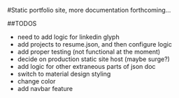 #Static portfolio site, more documentation forthcoming...

##TODOS
* need to add logic for linkedin glyph
* add projects to resume.json, and then configure logic
* add proper testing (not functional at the moment)
* decide on production static site host (maybe surge?)
* add logic for other extraneous parts of json doc
* switch to material design styling
* change color
* add navbar feature
